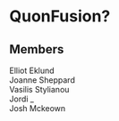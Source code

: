 # QuonFusion?

## Members 
 Elliot Eklund<br/>
 Joanne Sheppard<br/>
 Vasilis Stylianou <br/>
 Jordi _ <br/>
 Josh Mckeown

 
